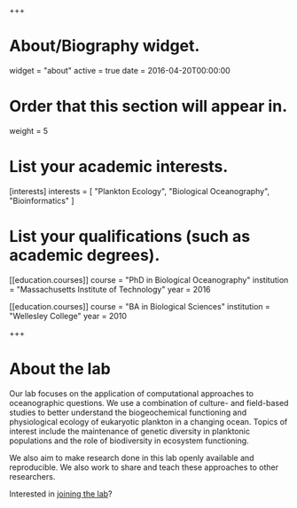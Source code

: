 +++
# About/Biography widget.
widget = "about"
active = true
date = 2016-04-20T00:00:00

# Order that this section will appear in.
weight = 5

# List your academic interests.
[interests]
  interests = [
    "Plankton Ecology",
    "Biological Oceanography",
    "Bioinformatics"
  ]

# List your qualifications (such as academic degrees).
[[education.courses]]
  course = "PhD in Biological Oceanography"
  institution = "Massachusetts Institute of Technology"
  year = 2016

[[education.courses]]
  course = "BA in Biological Sciences"
  institution = "Wellesley College"
  year = 2010

+++

# About the lab

Our lab focuses on the application of computational approaches to oceanographic questions. We use a combination of culture- and field-based studies to better understand the biogeochemical functioning and physiological ecology of eukaryotic plankton in a changing ocean. Topics of interest include the maintenance of genetic diversity in planktonic populations and the role of biodiversity in ecosystem functioning.

We also aim to make research done in this lab openly available and reproducible. We also work to share and teach these approaches to other researchers.

Interested in [joining the lab](/join)?

